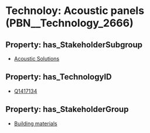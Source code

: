 # Technoloy: __Acoustic panels__ (PBN__Technology_2666)

## Property: has_StakeholderSubgroup

* [Acoustic Solutions](PBN__TechSubgroup_81)

## Property: has_TechnologyID

* [Q1417134](Q1417134)

## Property: has_StakeholderGroup

* [Building materials](PBN__TechGroup_12)

